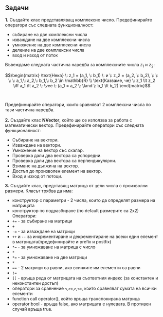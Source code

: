 ## Задачи
**1.** Създайте клас представляващ комплексно число. Предефинирайте оператори със следната функционалност:
- събиране на две комплексни числа
- изваждане на две комплексни числа
- умножение на две комплексни числа
- деление на две комплексни числа
- вход и изход от поток

Въвеждаме следната частична наредба за комплексните числа $`z_1`$ и $`z_2`$: </br>
```math
\begin{matrix}
\text{Нека} \: z_1 = (a_1, \: b_1) \: и \: z_2 = (a_2, \: b_2), \: \: \: \: a_1,\: a_2,\: b_1,\: b_2 \in \mathbb{R} \\
\text{Казваме, че} \: z_1 \lt z_2 \iff a_1 \lt a_2 \: \vee \: (a_1 = a_2 \: \land \: b_1 \lt b_2)
\end{matrix}
```

</br>

Предефинирайте оператори, които сравняват 2 комплексни числа по тази частична наредба. </br> </br>
**2.** Създайте клас **NVector**, който ще се използва за работа с математически вектор. Предефинирайте оператори със следната функционалност:
- Събиране на вектори.
- Изваждане на вектори.
- Умножение на вектор със скалар.
- Проверка дали два вектора са успоредни.
- Проверка дали два вектора са перпендикулярни.
- Взимане на дължина на вектор.
- Достъп до произволен елемент на вектор.
- Вход и изход от потоци.

**3.** Създайте клас, представящ матрица от цели числа с произволни размери. Класът трябва да има: 
- конструктор с параметри - 2 числа, които да определят размера на матрицата
- конструктор по подразбиране (по default размерите са 2х2)
Оператори:
- `+=` - за събиране на матрици
- `+`
- `-=` - за изваждане на матрици
- `++` и `--` за инкрементиране и декрементиране на всеки един елемент в матрицата(предефинирайте и prefix и postfix)
- `*=` - за умножаване на матрица с число
- `*`
- `*=` - за умножаване на две матрици
- `*`
- `==` - 2 матрици са равни, ако всичките им елементи са равни
- `!=`
- `[]` - връща реда от матрицата на съответния индекс (за константен и неконстантен достъп)
- оператори за сравнение `<`,`>=`,`>`,`<=`, които сравняват сумата на всички елементи
- function call operator(), който връща транспонирана матрица
- operator bool - връща false, ако матрицата е нулевата. В противен случай връща true.
